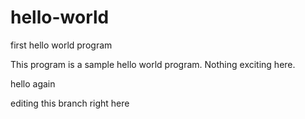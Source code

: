 # hello-world
first hello world program

This program is a sample hello world program. Nothing exciting here.

hello again

editing this branch right here
